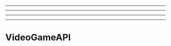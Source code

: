 -----
----------------------------------------------------------------------------------------------------
----------------------------------------------------------------------------------------------------
-------------------------------------------------------
# VideoGameAPI
